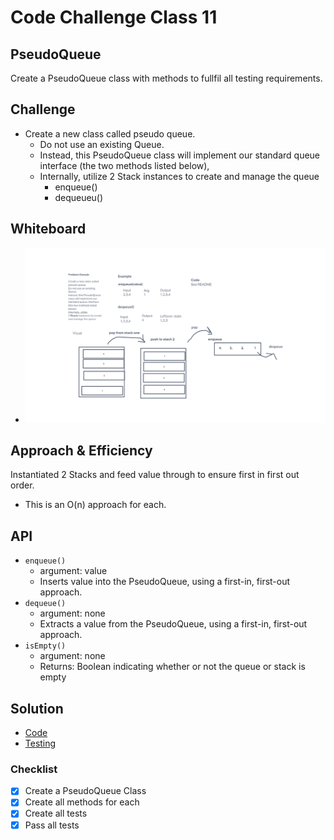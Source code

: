 # Code Challenge Class 11

## PseudoQueue

Create a PseudoQueue class with methods to fullfil all testing requirements.

## Challenge

- Create a new class called pseudo queue.
  - Do not use an existing Queue.
  - Instead, this PseudoQueue class will implement our standard queue interface (the two methods listed below),
  - Internally, utilize 2 Stack instances to create and manage the queue
    - enqueue()
    - dequeueu()

## Whiteboard

- ![Whiteboard Process](/javascript/401-code-challenges/stack-queue-pseudo/stack-queue-pseudo.png)

## Approach & Efficiency

Instantiated 2 Stacks and feed value through to ensure first in first out order.

- This is an O(n) approach for each.

## API

- `enqueue()`
  - argument: value
  - Inserts value into the PseudoQueue, using a first-in, first-out approach.
- `dequeue()`
  - argument: none
  - Extracts a value from the PseudoQueue, using a first-in, first-out approach.
- `isEmpty()`
  - argument: none
  - Returns: Boolean indicating whether or not the queue or stack is empty

## Solution

- [Code](/javascript/401-code-challenges/stack-queue-pseudo/index.js)
- [Testing](/javascript/401-code-challenges/stack-queue-pseudo/__tests__/index.test.js)

### Checklist

- [x] Create a PseudoQueue Class
- [x] Create all methods for each
- [x] Create all tests
- [x] Pass all tests
